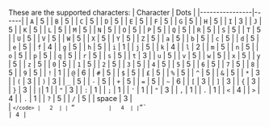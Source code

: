 These are the supported characters:
| Character      | Dots |
|----------------|------|
| `A`            |   5  |
| `B`            |   5  |
| `C`            |   5  |
| `D`            |   5  |
| `E`            |   5  |
| `F`            |   5  |
| `G`            |   5  |
| `H`            |   5  |
| `I`            |   3  |
| `J`            |   5  |
| `K`            |   5  |
| `L`            |   5  |
| `M`            |   5  |
| `N`            |   5  |
| `O`            |   5  |
| `P`            |   5  |
| `Q`            |   5  |
| `R`            |   5  |
| `S`            |   5  |
| `T`            |   5  |
| `U`            |   5  |
| `V`            |   5  |
| `W`            |   5  |
| `X`            |   5  |
| `Y`            |   5  |
| `Z`            |   5  |
| `a`            |   5  |
| `b`            |   5  |
| `c`            |   5  |
| `d`            |   5  |
| `e`            |   5  |
| `f`            |   4  |
| `g`            |   5  |
| `h`            |   5  |
| `i`            |   1  |
| `j`            |   5  |
| `k`            |   4  |
| `l`            |   2  |
| `m`            |   5  |
| `n`            |   5  |
| `o`            |   5  |
| `p`            |   5  |
| `q`            |   5  |
| `r`            |   5  |
| `s`            |   5  |
| `t`            |   3  |
| `u`            |   5  |
| `v`            |   5  |
| `w`            |   5  |
| `x`            |   5  |
| `y`            |   5  |
| `z`            |   5  |
| `0`            |   5  |
| `1`            |   5  |
| `2`            |   5  |
| `3`            |   5  |
| `4`            |   5  |
| `5`            |   5  |
| `6`            |   5  |
| `7`            |   5  |
| `8`            |   5  |
| `9`            |   5  |
| `!`            |   1  |
| `@`            |   6  |
| `#`            |   5  |
| `$`            |   5  |
| `£`            |   5  |
| `%`            |   5  |
| `^`            |   5  |
| `&`            |   5  |
| `*`            |   3  |
| `(`            |   3  |
| `)`            |   3  |
| `_`            |   5  |
| `-`            |   5  |
| `+`            |   5  |
| `=`            |   5  |
| `~`            |   6  |
| `[`            |   3  |
| `]`            |   3  |
| `{`            |   3  |
| `}`            |   3  |
| <code>\|</code>|   1  |
| `"`            |   3  |
| `:`            |   1  |
| `;`            |   1  |
| `'`            |   1  |
| `"`            |   3  |
| `,`            |   1  |
| `.`            |   1  |
| `<`            |   4  |
| `>`            |   4  |
| `.`            |   1  |
| `?`            |   5  |
| `/`            |   5  |
| space          |   3  |      
| <code>`</code> |   2  |
| `“`            |   4  |
| `”`            |   4  |

